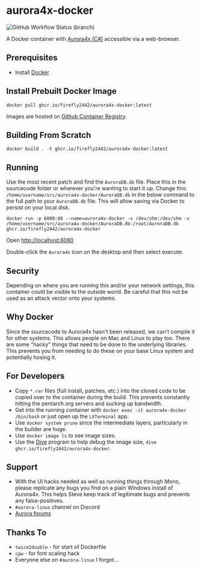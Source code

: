 # aurora4x-docker

![GitHub Workflow Status (branch)](https://img.shields.io/github/workflow/status/firefly2442/aurora4x-docker/ci/master?label=Docker%20Build)

A Docker container with [Aurora4x (C#)](http://aurora2.pentarch.org/) accessible via a web-browser.

## Prerequisites

* Install [Docker](https://www.docker.com/)

## Install Prebuilt Docker Image

```shell
docker pull ghcr.io/firefly2442/aurora4x-docker:latest
```

Images are hosted on [Github Container Registry](https://github.com/firefly2442/aurora4x-docker/pkgs/container/aurora4x-docker).

## Building From Scratch

```shell
docker build . -t ghcr.io/firefly2442/aurora4x-docker:latest
```

## Running

Use the most recent patch and find the `AuroraDB.db` file.  Place this in the sourcecode folder
or wherever you're wanting to start it up.  Change this:
`/home/username/src/aurora4x-docker/AuroraDB.db` in the below command to the full path to
your `AuroraDB.db` file.  This will allow saving via Docker to persist on your local disk.

```shell
docker run -p 6080:80 --name=aurora4x-docker -v /dev/shm:/dev/shm -v /home/username/src/aurora4x-docker/AuroraDB.db:/root/AuroraDB.db ghcr.io/firefly2442/aurora4x-docker
```

Open [http://localhost:6080](http://localhost:6080)

Double-click the `Aurora4x` icon on the desktop and then select execute.

## Security

Depending on where you are running this and/or your network settings, this container
could be visible to the outside world.  Be careful that this not be used as
an attack vector onto your systems.

## Why Docker

Since the sourcecode to Aurora4x hasn't been released, we can't compile it for other
systems.  This allows people on Mac and Linux to play too.  There are some "hacky"
things that need to be done to the underlying libraries.  This prevents you
from needing to do these on your base Linux system and potentially hosing it.

## For Developers

* Copy `*.rar` files (full install, patches, etc.) into the cloned code to be copied
over to the container during the build.  This prevents constantly hitting the
pentarch.org servers and sucking up bandwidth.
* Get into the running container with `docker exec -it aurora4x-docker /bin/bash` or
just open up the `LXTerminal` app.
* Use `docker system prune` since the intermediate layers, particularly in the builder
are huge.
* Use `docker image ls` to see image sizes.
* Use the [Dive](https://github.com/wagoodman/dive) program to help debug
the image size, `dive ghcr.io/firefly2442/aurora4x-docker`.

## Support

* With the UI hacks needed as well as running things through Mono, please replicate
any bugs you find on a plain Windows install of Aurora4x.  This helps Steve keep
track of legitimate bugs and prevents any false-positives.
* `#aurora-linux` channel on Discord
* [Aurora forums](http://aurora2.pentarch.org/)

## Thanks To

* `twice2double` - for start of Dockerfile
* `cpw` - for font scaling hack
* Everyone else on `#aurora-linux` I forgot...
